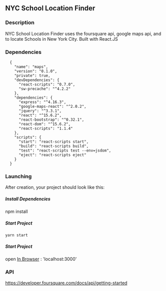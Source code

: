 ## NYC School Location Finder

### Description

NYC School Location Finder uses the foursquare api, google maps api, and to locate Schools in New
York City. Built with React.JS


### Dependencies


```
  {
    "name": "maps",
    "version": "0.1.0",
    "private": true,
    "devDependencies": {
      "react-scripts": "0.7.0",
      "sw-precache": "^4.2.2"
    },
    "dependencies": {
      "express": "^4.16.3",
      "google-maps-react": "^2.0.2",
      "jquery": "^3.3.1",
      "react": "^15.6.2",
      "react-bootstrap": "^0.32.1",
      "react-dom": "^15.6.2",
      "react-scripts": "1.1.4"
    },
    "scripts": {
      "start": "react-scripts start",
      "build": "react-scripts build",
      "test": "react-scripts test --env=jsdom",
      "eject": "react-scripts eject"
    }
  }

```

### Launching

After creation, your project should look like this:

##### Install Dependencies
  npm install

##### Start Project
    yarn start

##### Start Project
  open [In Browser](localhost:3000) : 'localhost:3000'


### API
https://developer.foursquare.com/docs/api/getting-started
